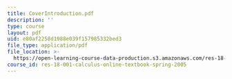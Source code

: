 ```yaml
---
title: CoverIntroduction.pdf
description: ''
type: course
layout: pdf
uid: e80af2258d1988e039f157985332bed3
file_type: application/pdf
file_location: >-
  https://open-learning-course-data-production.s3.amazonaws.com/res-18-001-calculus-online-textbook-spring-2005/e80af2258d1988e039f157985332bed3_CoverIntroduction.pdf
course_id: res-18-001-calculus-online-textbook-spring-2005
---
```

